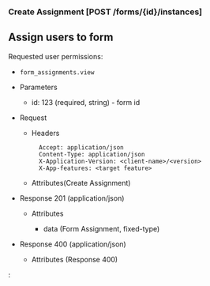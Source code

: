 ### Create Assignment [POST /forms/{id}/instances]

## **Assign users to form**

Requested user permissions:
- `form_assignments.view`

+ Parameters
    + id: 123 (required, string) - form id

+ Request
    + Headers

            Accept: application/json
            Content-Type: application/json
            X-Application-Version: <client-name>/<version>
            X-App-features: <target feature>
          
    + Attributes(Create Assignment)

+ Response 201 (application/json)

    + Attributes
        
        + data (Form Assignment, fixed-type)
    
+ Response 400 (application/json)
              
    + Attributes (Response 400)

:[](../error_responses.md)
